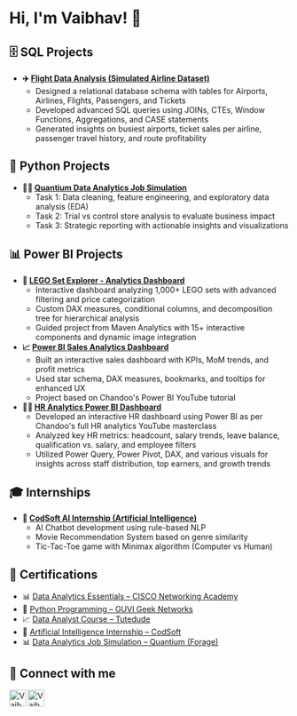 <h1>Hi, I'm Vaibhav! 👋</h1>

<!-- SQL Projects Section -->
<h2>🗄 SQL Projects</h2>
<ul>
  <li>
    <strong>✈️ <a href="https://github.com/VaibhavKela/Flight-Data-Analysis-" target="_blank">
      Flight Data Analysis (Simulated Airline Dataset)</a></strong>
    <ul>
      <li>Designed a relational database schema with tables for Airports, Airlines, Flights, Passengers, and Tickets</li>
      <li>Developed advanced SQL queries using JOINs, CTEs, Window Functions, Aggregations, and CASE statements</li>
      <li>Generated insights on busiest airports, ticket sales per airline, passenger travel history, and route profitability</li>
    </ul>
  </li>
</ul>
<!-- Python Projects Section -->
<h2>🐍 Python Projects</h2>
<ul>
  <li>
    <strong>👨‍💻 <a href="https://github.com/VaibhavKela/Quantium-Data-Analytics-Simulation" target="_blank">
      Quantium Data Analytics Job Simulation</a></strong>
    <ul>
      <li>Task 1: Data cleaning, feature engineering, and exploratory data analysis (EDA)</li>
      <li>Task 2: Trial vs control store analysis to evaluate business impact</li>
      <li>Task 3: Strategic reporting with actionable insights and visualizations</li>
    </ul>
  </li>
</ul>

<!-- Power BI Projects Section -->
<h2>📊 Power BI Projects</h2>
<ul>
  <li>
    <strong>🧱 <a href="https://github.com/VaibhavKela/LEGO-Set-Dashboard" target="_blank">
      LEGO Set Explorer - Analytics Dashboard</a></strong>
    <ul>
      <li>Interactive dashboard analyzing 1,000+ LEGO sets with advanced filtering and price categorization</li>
      <li>Custom DAX measures, conditional columns, and decomposition tree for hierarchical analysis</li>
      <li>Guided project from Maven Analytics with 15+ interactive components and dynamic image integration</li>
    </ul>
  </li>
  <li>
    <strong>📈 <a href="https://github.com/VaibhavKela/PowerBI-Sales-Dashboard" target="_blank">
      Power BI Sales Analytics Dashboard</a></strong>
    <ul>
      <li>Built an interactive sales dashboard with KPIs, MoM trends, and profit metrics</li>
      <li>Used star schema, DAX measures, bookmarks, and tooltips for enhanced UX</li>
      <li>Project based on Chandoo's Power BI YouTube tutorial</li>
    </ul>
  </li>
  <li>
    <strong>🧑‍💼 <a href="https://github.com/VaibhavKela/PowerBI-HR-Dashboard" target="_blank">
      HR Analytics Power BI Dashboard</a></strong>
    <ul>
      <li>Developed an interactive HR dashboard using Power BI as per Chandoo's full HR analytics YouTube masterclass</li>
      <li>Analyzed key HR metrics: headcount, salary trends, leave balance, qualification vs. salary, and employee filters</li>
      <li>Utilized Power Query, Power Pivot, DAX, and various visuals for insights across staff distribution, top earners, and growth trends</li>
    </ul>
  </li>
</ul>

<!-- Internships Section -->
<h2>🎓 Internships</h2>
<ul>
  <li>
    <strong>🤖 <a href="https://github.com/VaibhavKela/CodSoft_Internship" target="_blank">
      CodSoft AI Internship (Artificial Intelligence)</a></strong>
    <ul>
      <li>AI Chatbot development using rule-based NLP</li>
      <li>Movie Recommendation System based on genre similarity</li>
      <li>Tic-Tac-Toe game with Minimax algorithm (Computer vs Human)</li>
    </ul>
  </li>
</ul>

<!-- Certifications Section -->
<h2>📜 Certifications</h2>
<ul>
  <li>📊 <a href="https://www.credly.com/badges/6cf51c8c-284a-4e3c-9496-ee68deb7ea26/linked_in?t=s2dq2g" target="_blank">
    Data Analytics Essentials – CISCO Networking Academy</a></li>
  <li>🐍 <a href="https://www.guvi.in/certificate?id=H9I09E96cS281141Yy" target="_blank">
    Python Programming – GUVI Geek Networks</a></li>
  <li>📈 <a href="https://upskill.tutedude.com/certificate/TD-VAIB-DA-1138" target="_blank">
    Data Analyst Course – Tutedude</a></li>
  <li>🤖 <a href="https://drive.google.com/file/d/1VabaJ0-hMpTovkpx9B5gMqzmIK7A3ONA/view" target="_blank">
    Artificial Intelligence Internship – CodSoft</a></li>
  <li>📊 <a href="https://forage-uploads-prod.s3.amazonaws.com/completion-certificates/32A6DqtsbF7LbKdcq/NkaC7knWtjSbi6aYv_32A6DqtsbF7LbKdcq_bdXqg29bcrtLAZPvn_1752436094178_completion_certificate.pdf" target="_blank">
    Data Analytics Job Simulation – Quantium (Forage)</a></li>
</ul>

<!-- Connect Section -->
<h2>🤳 Connect with me</h2>

<p>
  <a href="https://www.linkedin.com/in/vaibhav-kela-860189230" target="_blank">
    <img align="left" alt="Vaibhav | LinkedIn" width="30px" src="https://cdn.jsdelivr.net/npm/simple-icons@v3/icons/linkedin.svg" />
  </a>
  <a href="https://www.instagram.com/VAIBHAVKELA/" target="_blank">
    <img align="left" alt="Vaibhav | Instagram" width="30px" src="https://cdn.jsdelivr.net/npm/simple-icons@v3/icons/instagram.svg" />
  </a>
</p>
